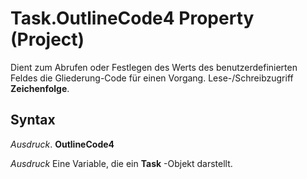 
# Task.OutlineCode4 Property (Project)

Dient zum Abrufen oder Festlegen des Werts des benutzerdefinierten Feldes die Gliederung-Code für einen Vorgang. Lese-/Schreibzugriff  **Zeichenfolge**.


## Syntax

 _Ausdruck_. **OutlineCode4**

 _Ausdruck_ Eine Variable, die ein **Task** -Objekt darstellt.

